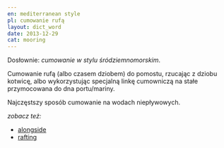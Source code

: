 ```yaml
---
en: mediterranean style
pl: cumowanie rufą
layout: dict_word
date: 2013-12-29
cat: mooring
---
```


Dosłownie: *cumowanie w stylu śródziemnomorskim*.  

Cumowanie rufą (albo czasem dziobem) do pomostu, rzucając z dziobu kotwicę, 
albo wykorzystując specjalną linkę cumowniczą na stałe przymocowana do dna portu/mariny.

Najczęstszy sposób cumowanie na wodach niepływowych.

*zobacz też:*

* [alongside](/dict/alongside.html)
* [rafting](/dict/rafting.html)
